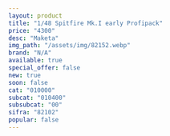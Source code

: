 ```yaml
---
layout: product
title: "1/48 Spitfire Mk.I early Profipack"
price: "4300" 
desc: "Maketa"
img_path: "/assets/img/82152.webp"
brand: "N/A"
available: true
special_offer: false
new: true
soon: false
cat: "010000"
subcat: "010400"
subsubcat: "00"
sifra: "82102"
popular: false
---
```

